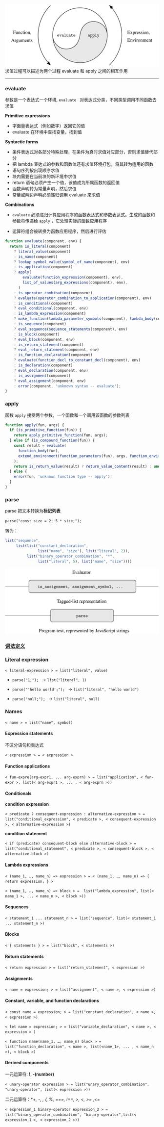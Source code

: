 ![#fig-4.1](./images/ch4-Z-G-1.svg)
求值过程可以描述为两个过程 evaluate 和 apply 之间的相互作用

---

### evaluate

参数是一个表达式一个环境, `evaluate ` 对表达式分类，不同类型调用不同函数去求值

**Primitive expressions**

- 字面量表达式（例如数字）返回它的值
- evaluate 在环境中查找变量，找到值

**Syntactic forms**

- 条件表达式对各部分特殊处理，在条件为真时求值对应部分，否则求值替代部分
- 把 lambda 表达式的参数和函数体还有求值环境打包，将其转为适用的函数
- 语句序列按出现顺序求值
- 块内需要在当前块的新环境中求值
- return 语句必须产生一个值，该值成为所属函数的返回值
- 函数声明转为常量声明，然后求值
- 常量或两边声明必须递归调用 evaluate 来求值

**Combinations**

- `evaluate` 必须递归计算应用程序的函数表达式和参数表达式。生成的函数和参数将传递给 `apply` ，它处理实际的函数应用程序

- 运算符组合被转换为函数应用程序，然后进行评估

```javascript
function evaluate(component, env) {
  return is_literal(component)
    ? literal_value(component)
    : is_name(component)
    ? lookup_symbol_value(symbol_of_name(component), env)
    : is_application(component)
    ? apply(
        evaluate(function_expression(component), env),
        list_of_values(arg_expressions(component), env),
      )
    : is_operator_combination(component)
    ? evaluate(operator_combination_to_application(component), env)
    : is_conditional(component)
    ? eval_conditional(component, env)
    : is_lambda_expression(component)
    ? make_function(lambda_parameter_symbols(component), lambda_body(component), env)
    : is_sequence(component)
    ? eval_sequence(sequence_statements(component), env)
    : is_block(component)
    ? eval_block(component, env)
    : is_return_statement(component)
    ? eval_return_statement(component, env)
    : is_function_declaration(component)
    ? evaluate(function_decl_to_constant_decl(component), env)
    : is_declaration(component)
    ? eval_declaration(component, env)
    : is_assignment(component)
    ? eval_assignment(component, env)
    : error(component, 'unknown syntax -- evaluate');
}
```

### apply

函数 `apply` 接受两个参数，一个函数和一个调用该函数的参数列表

```javascript
function apply(fun, args) {
  if (is_primitive_function(fun)) {
    return apply_primitive_function(fun, args);
  } else if (is_compound_function(fun)) {
    const result = evaluate(
      function_body(fun),
      extend_environment(function_parameters(fun), args, function_environment(fun)),
    );
    return is_return_value(result) ? return_value_content(result) : undefined;
  } else {
    error(fun, 'unknown function type -- apply');
  }
}
```

### parse

parse 把文本转换为**标记列表**

`parse("const size = 2; 5 * size;"); `

转为：

```js
list("sequence",
     list(list("constant_declaration",
               list("name", "size"), list("literal", 2)),
          list("binary_operator_combination", "*",
               list("literal", 5), list("name", "size"))))
```

![#fig-4.2](./images/ch4-parse-abstraction.svg)

### [词法定义](https://sourceacademy.org/sicpjs/4.1.2)

### Literal expression 

`< literal-expression > = list("literal", value)`

- `parse("1;"); `  -> `list("literal", 1)`

- `parse("'hello world';"); ` -> `list("literal", "hello world")`

- `parse("null;"); ` -> `list("literal", null)`

### Names

`< name > = list("name", symbol)`

#### Expression statements 

不区分语句和表达式

`< expression > = < expression >`

#### Function applications 

`< fun-expre(arg-expr1, ... arg-exprn) > = list("application", < fun-expr >, list(< arg-expr1 >, ... , < arg-exprn >))`

#### Conditionals

**condition expression**

`< predicate ? consequent-expression : alternative-expression > = list("conditional_expression", < predicate >, < consequent-expression >, < alternative-expression >)`

**condition statement**

`< if (predicate) consequent-block else alternative-block > = list("conditional_statement", < predicate >, < consequent-block >, < alternative-block >)`

#### Lambda expressions

`< (name_1, …, name_n) => expression > = < (name_1, …, name_n) => { return expression; } >`

`< (name_1, …, name_n) => block > =  list("lambda_expression", list(< name_1 >, ... < name_n >, < block >))` 

#### Sequences

`< statement_1 ... statement_n > = list("sequence", list(< statement_1 ... statement_n >)`

#### Blocks

`< { statements } > = list("block", < statements >)`

#### Return statements 

`< return expression > = list("return_statement", < expression >)`

#### Assignments

`< name = expression; > = list("assignment", < name >, < expression >)`

#### Constant, variable, and function declarations

`< const name = expression; > = list("constant_declaration", < name >, < expression >)`

`< let name = expression; > = list("variable_declaration", < name >, < expression > )`

`< function name(name_1, …, name_n) block > = list("function_declaration", < name >, list(<name_1>, ... , < name_n >), < block >)`

#### Derived components

一元运算符:  **!, -(number)**

`< unary-operator expression > = list("unary_operator_combination", "unary-operator", list(< expression >))`

二元运算符：**+, -, *, /, %, ===, !==, >, <, >= ,<=**

`< expression_1 binary-operator expression_2 > = list("binary_operator_combination", "binary-operator",list(< expression_1 >, < expression_2 >))`

